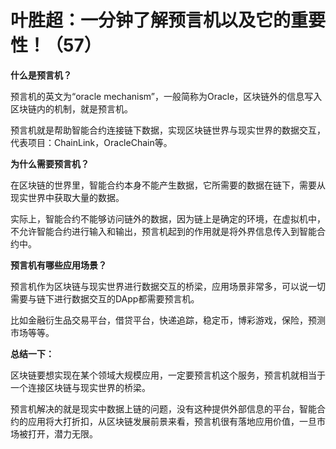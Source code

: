 
# 叶胜超：一分钟了解预言机以及它的重要性！（57）

**什么是预言机？**



预言机的英文为“oracle mechanism”，一般简称为Oracle，区块链外的信息写入区块链内的机制，就是预言机。



预言机就是帮助智能合约连接链下数据，实现区块链世界与现实世界的数据交互，代表项目：ChainLink，OracleChain等。



**为什么需要预言机？**



在区块链的世界里，智能合约本身不能产生数据，它所需要的数据在链下，需要从现实世界中获取大量的数据。



实际上，智能合约不能够访问链外的数据，因为链上是确定的环境，在虚拟机中，不允许智能合约进行输入和输出，预言机起到的作用就是将外界信息传入到智能合约中。



**预言机有哪些应用场景？**



预言机作为区块链与现实世界进行数据交互的桥梁，应用场景非常多，可以说一切需要与链下进行数据交互的DApp都需要预言机。



比如金融衍生品交易平台，借贷平台，快递追踪，稳定币，博彩游戏，保险，预测市场等等。



**总结一下：**



区块链要想实现在某个领域大规模应用，一定要预言机这个服务，预言机就相当于一个连接区块链与现实世界的桥梁。



预言机解决的就是现实中数据上链的问题，没有这种提供外部信息的平台，智能合约的应用将大打折扣，从区块链发展前景来看，预言机很有落地应用价值，一旦市场被打开，潜力无限。
